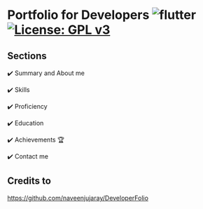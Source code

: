 # Portfolio for Developers  ![flutter](https://badgen.net/pub/flutter-platform/xml) [![License: GPL v3](https://img.shields.io/badge/License-GPLv3-green.svg)](https://www.gnu.org/licenses/gpl-3.0)

## Sections

✔️ Summary and About me

✔️ Skills

✔️ Proficiency

✔️ Education

✔️ Achievements 🏆

✔️ Contact me

## Credits to

https://github.com/naveenjujaray/DeveloperFolio